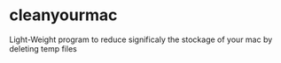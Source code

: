 # cleanyourmac
Light-Weight program to reduce significaly the stockage of your mac by deleting temp files
